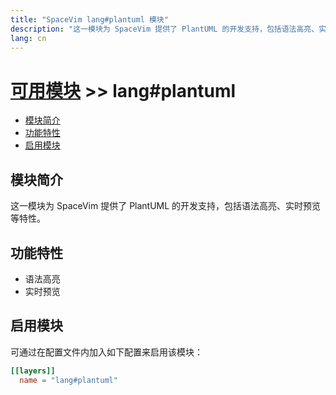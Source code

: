 ```yaml
---
title: "SpaceVim lang#plantuml 模块"
description: "这一模块为 SpaceVim 提供了 PlantUML 的开发支持，包括语法高亮、实时预览等特性。"
lang: cn
---
```


# [可用模块](../../) >> lang#plantuml

<!-- vim-markdown-toc GFM -->

- [模块简介](#模块简介)
- [功能特性](#功能特性)
- [启用模块](#启用模块)

<!-- vim-markdown-toc -->

## 模块简介

这一模块为 SpaceVim 提供了 PlantUML 的开发支持，包括语法高亮、实时预览等特性。

## 功能特性

- 语法高亮
- 实时预览


## 启用模块

可通过在配置文件内加入如下配置来启用该模块：

```toml
[[layers]]
  name = "lang#plantuml"
```
